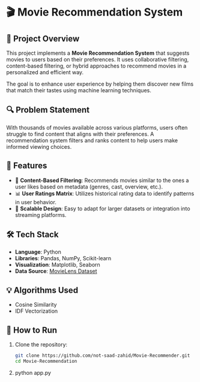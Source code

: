 # 🎬 Movie Recommendation System

## 📘 Project Overview

This project implements a **Movie Recommendation System** that suggests movies to users based on their preferences. It uses collaborative filtering, content-based filtering, or hybrid approaches to recommend movies in a personalized and efficient way.

The goal is to enhance user experience by helping them discover new films that match their tastes using machine learning techniques.

## 🔍 Problem Statement

With thousands of movies available across various platforms, users often struggle to find content that aligns with their preferences. A recommendation system filters and ranks content to help users make informed viewing choices.

## 🧠 Features

- 🔎 **Content-Based Filtering**: Recommends movies similar to the ones a user likes based on metadata (genres, cast, overview, etc.).
- 📊 **User Ratings Matrix**: Utilizes historical rating data to identify patterns in user behavior.
- 🔧 **Scalable Design**: Easy to adapt for larger datasets or integration into streaming platforms.

## 🛠️ Tech Stack

- **Language**: Python
- **Libraries**: Pandas, NumPy, Scikit-learn
- **Visualization**: Matplotlib, Seaborn
- **Data Source**: [MovieLens Dataset](https://grouplens.org/datasets/movielens/)

## 💡 Algorithms Used

- Cosine Similarity
- IDF Vectorization


## 🚀 How to Run

1. Clone the repository:
   ```bash
   git clone https://github.com/not-saad-zahid/Movie-Recommender.git
   cd Movie-Recommendation
    ```

2. python app.py

